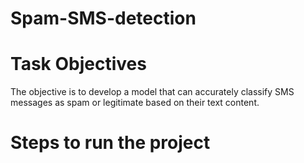 # Spam-SMS-detection

# Task Objectives 
The objective is to develop a model that can accurately classify SMS messages as spam or legitimate based on their text content.

# Steps to run the project
